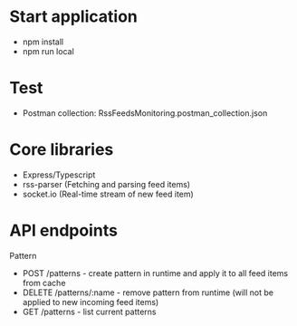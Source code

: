# Start application

- npm install
- npm run local

# Test
- Postman collection: RssFeedsMonitoring.postman_collection.json

# Core libraries
- Express/Typescript
- rss-parser (Fetching and parsing feed items)
- socket.io (Real-time stream of new feed item)

# API endpoints

Pattern
- POST /patterns - create pattern in runtime and apply it to all feed items from cache
- DELETE /patterns/:name - remove pattern from runtime (will not be applied to new incoming feed items)
- GET /patterns - list current patterns
